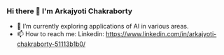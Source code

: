### Hi there 👋 I'm Arkajyoti Chakraborty

- 🔭 I’m currently exploring applications of AI in various areas. 
- 📫 How to reach me: Linkedin: https://www.linkedin.com/in/arkajyoti-chakraborty-51113b1b0/


